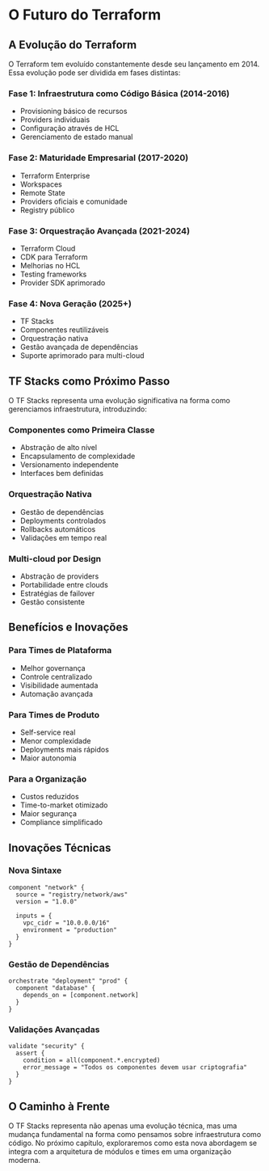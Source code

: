 # O Futuro do Terraform

## A Evolução do Terraform

O Terraform tem evoluído constantemente desde seu lançamento em 2014. Essa evolução pode ser dividida em fases distintas:

### Fase 1: Infraestrutura como Código Básica (2014-2016)
- Provisioning básico de recursos
- Providers individuais
- Configuração através de HCL
- Gerenciamento de estado manual

### Fase 2: Maturidade Empresarial (2017-2020)
- Terraform Enterprise
- Workspaces
- Remote State
- Providers oficiais e comunidade
- Registry público

### Fase 3: Orquestração Avançada (2021-2024)
- Terraform Cloud
- CDK para Terraform
- Melhorias no HCL
- Testing frameworks
- Provider SDK aprimorado

### Fase 4: Nova Geração (2025+)
- TF Stacks
- Componentes reutilizáveis
- Orquestração nativa
- Gestão avançada de dependências
- Suporte aprimorado para multi-cloud

## TF Stacks como Próximo Passo

O TF Stacks representa uma evolução significativa na forma como gerenciamos infraestrutura, introduzindo:

### Componentes como Primeira Classe
- Abstração de alto nível
- Encapsulamento de complexidade
- Versionamento independente
- Interfaces bem definidas

### Orquestração Nativa
- Gestão de dependências
- Deployments controlados
- Rollbacks automáticos
- Validações em tempo real

### Multi-cloud por Design
- Abstração de providers
- Portabilidade entre clouds
- Estratégias de failover
- Gestão consistente

## Benefícios e Inovações

### Para Times de Plataforma
- Melhor governança
- Controle centralizado
- Visibilidade aumentada
- Automação avançada

### Para Times de Produto
- Self-service real
- Menor complexidade
- Deployments mais rápidos
- Maior autonomia

### Para a Organização
- Custos reduzidos
- Time-to-market otimizado
- Maior segurança
- Compliance simplificado

## Inovações Técnicas

### Nova Sintaxe
```hcl
component "network" {
  source = "registry/network/aws"
  version = "1.0.0"
  
  inputs = {
    vpc_cidr = "10.0.0.0/16"
    environment = "production"
  }
}
```

### Gestão de Dependências
```hcl
orchestrate "deployment" "prod" {
  component "database" {
    depends_on = [component.network]
  }
}
```

### Validações Avançadas
```hcl
validate "security" {
  assert {
    condition = all(component.*.encrypted)
    error_message = "Todos os componentes devem usar criptografia"
  }
}
```

## O Caminho à Frente

O TF Stacks representa não apenas uma evolução técnica, mas uma mudança fundamental na forma como pensamos sobre infraestrutura como código. No próximo capítulo, exploraremos como esta nova abordagem se integra com a arquitetura de módulos e times em uma organização moderna.